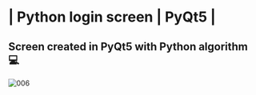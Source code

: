 # | Python login screen | PyQt5 |
## Screen created in PyQt5 with Python algorithm :computer:


![006](https://user-images.githubusercontent.com/76967004/105396811-10b4bb00-5bff-11eb-8c14-1ae3372f97dc.jpg)
